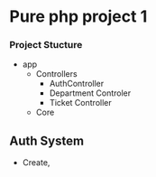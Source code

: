 # Pure php project 1
### Project Stucture 
- app
  - Controllers
      - AuthController
      - Department Controler
      - Ticket Controller
  - Core

## Auth System 
- Create,
